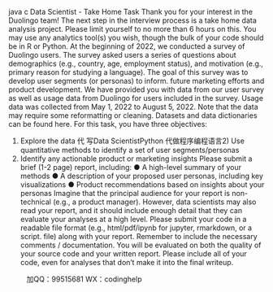 java c
Data Scientist - Take Home Task
Thank you for your interest in the Duolingo team!
The next step in the interview process is a take home data analysis project. Please limit yourself to no more than 6 hours on this. You may use any analytics tool(s) you wish, though the bulk of your code should be in R or Python.
At the beginning of 2022, we conducted a survey of Duolingo users. The survey asked users a series of questions about demographics (e.g., country, age, employment status), and motivation (e.g., primary reason for studying a language). The goal of this survey was to develop user segments (or personas) to inform. future marketing efforts and product development.
We have provided you with data from our user survey as well as usage data from Duolingo for users included in the survey. Usage data was collected from May 1, 2022 to August 5, 2022.
Note that the data may require some reformatting or cleaning.
Datasets and data dictionaries can be found here.
For this task, you have three objectives:
1) Explore the data
代 写Data ScientistPython
代做程序编程语言2) Use quantitative methods to identify a set of user segments/personas
3) Identify any actionable product or marketing insights
Please submit a brief (1-2 page) report, including:
● A high-level summary of your methods
● A description of your proposed user personas, including key visualizations
● Product recommendations based on insights about your personas
Imagine that the principal audience for your report is non-technical (e.g., a product manager). However, data scientists may also read your report, and it should include enough detail that they can evaluate your analyses at a high level.
Please submit your code in a readable file format (e.g., html/pdf/ipynb for jupyter, rmarkdown, or a script. file) along with your report. Remember to include the necessary comments / documentation.
You will be evaluated on both the quality of your source code and your written report. Please include all of your code, even for analyses that don’t make it into the final writeup.





         
加QQ：99515681  WX：codinghelp
